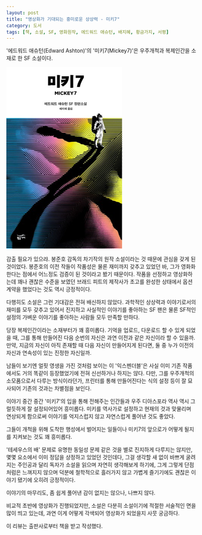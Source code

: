 ```yaml
---
layout: post
title: "영상화가 기대되는 흥미로운 상상력 - 미키7"
category: 도서
tags: [책, 소설, SF, 영화원작, 에드워드 애슈턴, 배지혜, 황금가지, 서평]
---
```


'에드워드 애슈턴(Edward Ashton)'의
'미키7(Mickey7)'은
우주개척과 복제인간을 소재로 한 SF 소설이다.

![표지](/images/mickey7-book-h480.jpg)

감출 필요가 있으랴.
봉준호 감독의 차기작의 원작 소설이라는 것 때문에 관심을 갖게 된 것이었다.
봉준호의 이전 작들이 작품성은 물론 재미까지 갖추고 있었던 바,
그가 영화화 한다는 점에서 어느정도 검증이 된 것이라고 봤기 때문이다.
작품을 선정하고 영상화하는데 꽤나 괜찮은 수준을 보였던 브래드 피트의 제작사가
초고를 완성한 상태에서 옵션 계약을 했었다는 것도 역시 긍정적이다.

다행히도 소설은 그런 기대감은 전혀 배신하지 않았다.
과학적인 상상력과 이야기로서의 재미를 모두 갖추고 있어서
진지하고 사실적인 이야기를 좋아하는 SF 팬은 물론
SF적인 설정의 가벼운 이야기를 좋아하는 사람들 모두 만족할 만하다.

당장 복제인간이라는 소재부터가 꽤 흥미롭다.
기억을 업로드, 다운로드 할 수 있게 되었을 때,
그를 통해 만들어진 다음 순번의 자신은 과연 이전과 같은 자신이라 할 수 있을까.
만약, 지금의 자신이 아직 존재할 때 다음 자신이 만들어지게 된다면,
둘 중 누가 이전의 자신과 연속성이 있는 진정한 자신일까.

남들이 보기엔 얼핏 영생을 가진 것처럼 보이는 이 '익스펜더블'은
사실 이미 기존 작품에서도 거의 똑같이 등장했었기에 전혀 신선하거나 하지는 않다.
다만, 그를 우주개척의 소모품으로서 다루는 방식이라던가,
프린터를 통해 만들어진다는 식의 설정 등이 잘 묘사되어
기존의 것과는 차별점을 보인다.

이야기 중간 중간 '미키7'의 입을 통해 전해주는
인간들과 우주 디아스포라 역사 역시 그럴듯하게 잘 설정되어있어 흥미롭다.
미키를 역사가로 설정하고 현재의 것과 맞물리며 연상되게 함으로써
이야기를 억지스럽지 않고 자연스럽게 풀어낸 것도 좋았다.

그들이 개척을 위해 도착한 행성에서 벌어지는 일들이나
미키7의 앞으로가 어떻게 될지를 지켜보는 것도 꽤 흥미롭다.

'테세우스의 배' 문제로 유명한 동일성 문제 같은 것을 별로 진지하게 다루지는 않지만,
몇몇 요소에서 이미 정답을 상정하고 있었던 것인데다,
그걸 생각할 새 없이 바쁘게 굴려지는 주인공과 달리 독자가 소설을 읽으며 자연히 생각해보게 하기에,
그게 그렇게 단점처럼은 느껴지지 않으며
덕분에 철학적으로 흘러가지 않고 가볍게 즐기기에도 괜찮은 이야기 됐기에 오히려 긍정적이다.

이야기의 마무리도, 좀 쉽게 풀어낸 감이 없지는 않으나, 나쁘지 않다.

비교적 초반에 영상화가 진행되었지만,
소설은 다분히 소설이기에 적절한 서술적인 면을 많이 띄고 있는데,
과연 이게 어떻게 각색되어 영상화가 되었을지 사뭇 궁금하다.



<div class="im im-info">
이 리뷰는 출판사로부터 책을 받고 작성했다.
</div>
